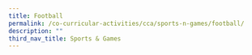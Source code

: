 ```yaml
---
title: Football
permalink: /co-curricular-activities/cca/sports-n-games/football/
description: ""
third_nav_title: Sports & Games
---
```

